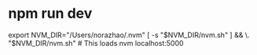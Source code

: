 # npm run dev
export NVM_DIR="/Users/norazhao/.nvm"
[ -s "$NVM_DIR/nvm.sh" ] && \. "$NVM_DIR/nvm.sh"  # This loads nvm
localhost:5000
